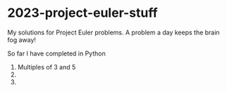 # 2023-project-euler-stuff
My solutions for Project Euler problems. A problem a day keeps the brain fog away!

So far I have completed in Python
1. Multiples of 3 and 5
2. 
3.
